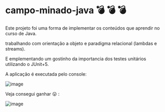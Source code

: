 # campo-minado-java :bomb: :bomb: :bomb:

Este projeto foi uma forma de implementar os conteúdos que aprendir no curso de Java.

trabalhando com orientação a objeto e paradigma relacional (lambdas e streams).

E emplementando um gostinho da importancia dos testes unitários utilizando o JUnit+5.

A aplicação é executada pelo console: 

![image](https://user-images.githubusercontent.com/23271567/184985895-7a1f4707-7d3a-4d8e-ba3d-f998137ce73f.png)

Veja consegui ganhar 	:stuck_out_tongue: :

![image](https://user-images.githubusercontent.com/23271567/184986820-d62e14b3-0f96-4468-a92d-d1faaf16ac64.png)
